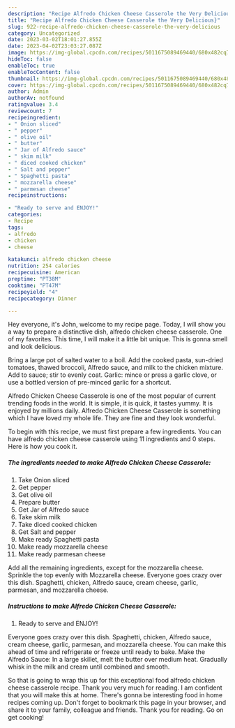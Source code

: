 ```yaml
---
description: "Recipe Alfredo Chicken Cheese Casserole the Very Delicious}"
title: "Recipe Alfredo Chicken Cheese Casserole the Very Delicious}"
slug: 922-recipe-alfredo-chicken-cheese-casserole-the-very-delicious
category: Uncategorized
date: 2023-03-02T18:01:27.855Z
date: 2023-04-02T23:03:27.087Z
image: https://img-global.cpcdn.com/recipes/5011675089469440/680x482cq70/alfredo-chicken-cheese-casserole-recipe-main-photo.jpg
hideToc: false
enableToc: true
enableTocContent: false
thumbnail: https://img-global.cpcdn.com/recipes/5011675089469440/680x482cq70/alfredo-chicken-cheese-casserole-recipe-main-photo.jpg
cover: https://img-global.cpcdn.com/recipes/5011675089469440/680x482cq70/alfredo-chicken-cheese-casserole-recipe-main-photo.jpg
author: Admin
authorAv: notfound
ratingvalue: 3.4
reviewcount: 7
recipeingredient:
- " Onion sliced"
- " pepper"
- " olive oil"
- " butter"
- " Jar of Alfredo sauce"
- " skim milk"
- " diced cooked chicken"
- " Salt and pepper"
- " Spaghetti pasta"
- " mozzarella cheese"
- " parmesan cheese"
recipeinstructions:

- "Ready to serve and ENJOY!"
categories:
- Recipe
tags:
- alfredo
- chicken
- cheese

katakunci: alfredo chicken cheese 
nutrition: 254 calories
recipecuisine: American
preptime: "PT38M"
cooktime: "PT47M"
recipeyield: "4"
recipecategory: Dinner

---
```



Hey everyone, it's John, welcome to my recipe page. Today, I will show you a way to prepare a distinctive dish, alfredo chicken cheese casserole. One of my favorites. This time, I will make it a little bit unique. This is gonna smell and look delicious.

Bring a large pot of salted water to a boil. Add the cooked pasta, sun-dried tomatoes, thawed broccoli, Alfredo sauce, and milk to the chicken mixture. Add to sauce; stir to evenly coat. Garlic: mince or press a garlic clove, or use a bottled version of pre-minced garlic for a shortcut.

Alfredo Chicken Cheese Casserole is one of the most popular of current trending foods in the world. It is simple, it is quick, it tastes yummy. It is enjoyed by millions daily. Alfredo Chicken Cheese Casserole is something which I have loved my whole life. They are fine and they look wonderful.


To begin with this recipe, we must first prepare a few ingredients. You can have alfredo chicken cheese casserole using 11 ingredients and 0 steps. Here is how you cook it.

<!--inarticleads1-->

##### The ingredients needed to make Alfredo Chicken Cheese Casserole:

1. Take  Onion sliced
1. Get  pepper
1. Get  olive oil
1. Prepare  butter
1. Get  Jar of Alfredo sauce
1. Take  skim milk
1. Take  diced cooked chicken
1. Get  Salt and pepper
1. Make ready  Spaghetti pasta
1. Make ready  mozzarella cheese
1. Make ready  parmesan cheese


Add all the remaining ingredients, except for the mozzarella cheese. Sprinkle the top evenly with Mozzarella cheese. Everyone goes crazy over this dish. Spaghetti, chicken, Alfredo sauce, cream cheese, garlic, parmesan, and mozzarella cheese. 

<!--inarticleads2-->

##### Instructions to make Alfredo Chicken Cheese Casserole:


1. Ready to serve and ENJOY!

Everyone goes crazy over this dish. Spaghetti, chicken, Alfredo sauce, cream cheese, garlic, parmesan, and mozzarella cheese. You can make this ahead of time and refrigerate or freeze until ready to bake. Make the Alfredo Sauce: In a large skillet, melt the butter over medium heat. Gradually whisk in the milk and cream until combined and smooth. 

So that is going to wrap this up for this exceptional food alfredo chicken cheese casserole recipe. Thank you very much for reading. I am confident that you will make this at home. There's gonna be interesting food in home recipes coming up. Don't forget to bookmark this page in your browser, and share it to your family, colleague and friends. Thank you for reading. Go on get cooking!
